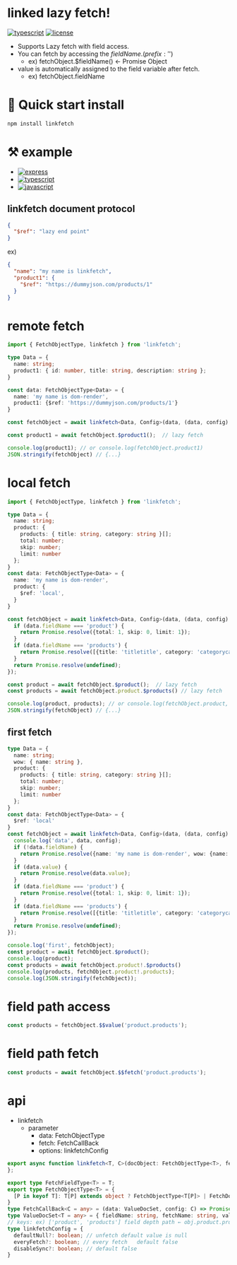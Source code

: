 linked lazy fetch!
===

[![typescript](https://img.shields.io/badge/-npm-black?logo=npm)](https://www.npmjs.com/package/linkfetch) [![license](https://img.shields.io/badge/license-MIT-green)](LICENSE.md)

* Supports Lazy fetch with field access.
* You can fetch by accessing the $fieldName.  (prefix: '$')
    * ex) fetchObject.$fieldName()  ← Promise Object
* value is automatically assigned to the field variable after fetch.
    * ex) fetchObject.fieldName

# 🚀 Quick start  install

```bash
npm install linkfetch
```

# ⚒️ example
- [![express](https://img.shields.io/badge/-server-black?logo=express)](./test/server:test.ts)
- [![typescript](https://img.shields.io/badge/-node-black?logo=typescript)](./test/node:test.ts)
- [![javascript](https://img.shields.io/badge/-web-black?logo=javascript)](./test/web:test.html)


## linkfetch document protocol

```json
{
  "$ref": "lazy end point"
}
```

ex)

```json
{
  "name": "my name is linkfetch",
  "product1": {
    "$ref": "https://dummyjson.com/products/1"
  }
}
```

# remote fetch

```typescript
import { FetchObjectType, linkfetch } from 'linkfetch';

type Data = {
  name: string;
  product1: { id: number, title: string, description: string };
}

const data: FetchObjectType<Data> = {
  name: 'my name is dom-render',
  product1: {$ref: 'https://dummyjson.com/products/1'}
}

const fetchObject = await linkfetch<Data, Config>(data, (data, config) => fetch(data.doc!.$ref, {method: 'GET'}).then(it => it.json()));

const product1 = await fetchObject.$product1();  // lazy fetch

console.log(product1); // or console.log(fetchObject.product1)
JSON.stringify(fetchObject) // {...}
```

# local fetch

```typescript
import { FetchObjectType, linkfetch } from 'linkfetch';

type Data = {
  name: string;
  product: {
    products: { title: string, category: string }[];
    total: number;
    skip: number;
    limit: number
  };
}
const data: FetchObjectType<Data> = {
  name: 'my name is dom-render',
  product: {
    $ref: 'local',
  }
}

const fetchObject = await linkfetch<Data, Config>(data, (data, config) => {
  if (data.fieldName === 'product') {
    return Promise.resolve({total: 1, skip: 0, limit: 1});
  }
  if (data.fieldName === 'products') {
    return Promise.resolve([{title: 'titletitle', category: 'categorycategory'}]);
  }
  return Promise.resolve(undefined);
});

const product = await fetchObject.$product();  // lazy fetch
const products = await fetchObject.product.$products() // lazy fetch

console.log(product, products); // or console.log(fetchObject.product, fetchObject.product.products)
JSON.stringify(fetchObject) // {...}
```

## first fetch

```typescript
type Data = {
  name: string;
  wow: { name: string },
  product: {
    products: { title: string, category: string }[];
    total: number;
    skip: number;
    limit: number
  };
}
const data: FetchObjectType<Data> = {
  $ref: 'local'
}
const fetchObject = await linkfetch<Data, Config>(data, (data, config) => {
  console.log('data', data, config);
  if (!data.fieldName) {
    return Promise.resolve({name: 'my name is dom-render', wow: {name: 'wow'}});
  }
  if (data.value) {
    return Promise.resolve(data.value);
  }
  if (data.fieldName === 'product') {
    return Promise.resolve({total: 1, skip: 0, limit: 1});
  }
  if (data.fieldName === 'products') {
    return Promise.resolve([{title: 'titletitle', category: 'categorycategory'}]);
  }
  return Promise.resolve(undefined);
});

console.log('first', fetchObject);
const product = await fetchObject.$product();
console.log(product);
const products = await fetchObject.product!.$products()
console.log(products, fetchObject.product!.products);
console.log(JSON.stringify(fetchObject));
```

# field path access

```typescript
const products = fetchObject.$$value('product.products');
```

# field path fetch

```typescript
const products = await fetchObject.$$fetch('product.products');
```

# api

- linkfetch
    - parameter
        - data: FetchObjectType
        - fetch: FetchCallBack
        - options: linkfetchConfig

```typescript
export async function linkfetch<T, C>(docObject: FetchObjectType<T>, fetch: FetchCallBack<C>, config?: { config?: C, linkfetchConfig?: linkfetchConfig }): Promise<FetchObjectPromiseType<T, C>> {/*...*/
};

export type FetchFieldType<T> = T;
export type FetchObjectType<T> = {
  [P in keyof T]: T[P] extends object ? FetchObjectType<T[P]> | FetchDoc : FetchFieldType<T[P]>;
}
type FetchCallBack<C = any> = (data: ValueDocSet, config: C) => Promise<any>;
type ValueDocSet<T = any> = { fieldName: string, fetchName: string, value?: T, doc?: FetchDoc, keys: string[] };
// keys: ex) ['product', 'products'] field depth path ← obj.product.products
type linkfetchConfig = {
  defaultNull?: boolean; // unfetch default value is null 
  everyFetch?: boolean; // every fetch   default false
  disableSync?: boolean; // default false 
} 
```
